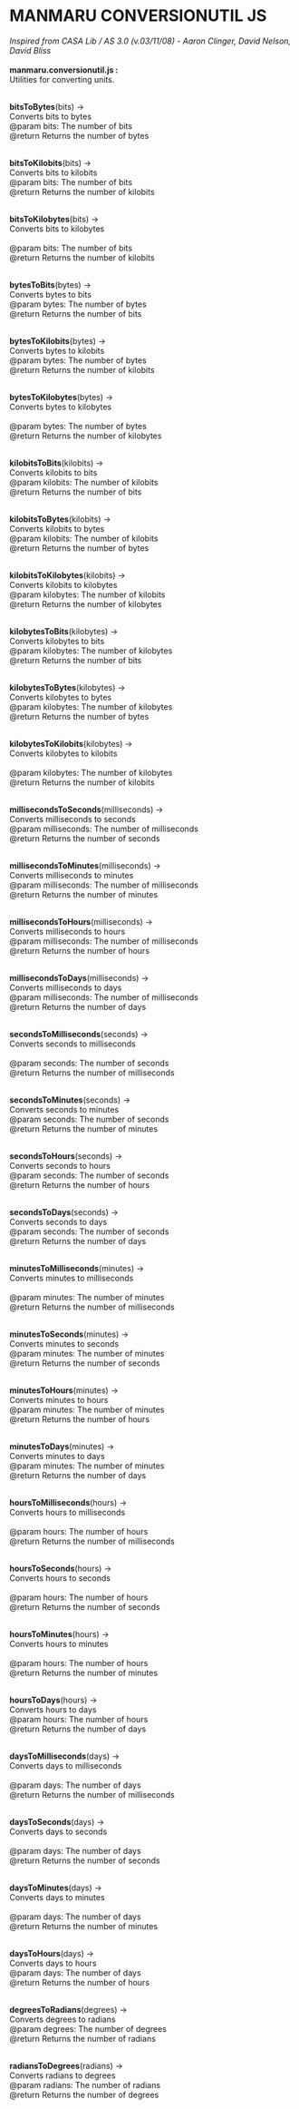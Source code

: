 MANMARU CONVERSIONUTIL JS
===============
<i>Inspired from CASA Lib / AS 3.0 (v.03/11/08) - Aaron Clinger, David Nelson, David Bliss</i><br><br>
<b>manmaru.conversionutil.js :</b> <br>
Utilities for converting units.<br><br>

<b>bitsToBytes</b>(bits) -><br>
Converts bits to bytes<br>
@param bits: The number of bits<br>
@return Returns the number of bytes<br><br>

<b>bitsToKilobits</b>(bits) -><br>
Converts bits to kilobits<br>
@param bits: The number of bits<br>
@return Returns the number of kilobits<br><br>

<b>bitsToKilobytes</b>(bits) -><br>
Converts bits to kilobytes<br>     
@param bits: The number of bits<br>
@return Returns the number of kilobits<br><br>

<b>bytesToBits</b>(bytes) -><br>
Converts bytes to bits<br>
@param bytes: The number of bytes<br>
@return Returns the number of bits<br><br>

<b>bytesToKilobits</b>(bytes) -><br>
Converts bytes to kilobits<br>
@param bytes: The number of bytes<br>
@return Returns the number of kilobits<br><br>

<b>bytesToKilobytes</b>(bytes) -><br>
Converts bytes to kilobytes<br>    
@param bytes: The number of bytes<br>
@return Returns the number of kilobytes<br><br>

<b>kilobitsToBits</b>(kilobits) -><br>
Converts kilobits to bits<br>
@param kilobits: The number of kilobits<br>
@return Returns the number of bits<br><br>

<b>kilobitsToBytes</b>(kilobits) -><br>
Converts kilobits to bytes<br>
@param kilobits: The number of kilobits<br>
@return Returns the number of bytes<br><br>
            
<b>kilobitsToKilobytes</b>(kilobits) -><br>
Converts kilobits to kilobytes<br>
@param kilobytes: The number of kilobits<br>
@return Returns the number of kilobytes<br><br>
            
<b>kilobytesToBits</b>(kilobytes) -><br>
Converts kilobytes to bits<br>
@param kilobytes: The number of kilobytes<br>
@return Returns the number of bits<br><br>
            
<b>kilobytesToBytes</b>(kilobytes) -><br>
Converts kilobytes to bytes<br>
@param kilobytes: The number of kilobytes<br>
@return Returns the number of bytes<br><br>
            
<b>kilobytesToKilobits</b>(kilobytes) -><br>
Converts kilobytes to kilobits<br>             
@param kilobytes: The number of kilobytes<br>
@return Returns the number of kilobits<br><br>
            
<b>millisecondsToSeconds</b>(milliseconds) -><br>
Converts milliseconds to seconds<br>
@param milliseconds: The number of milliseconds<br>
@return Returns the number of seconds<br><br>
            
<b>millisecondsToMinutes</b>(milliseconds) -><br>
Converts milliseconds to minutes<br>
@param milliseconds: The number of milliseconds<br>
@return Returns the number of minutes<br><br>
            
<b>millisecondsToHours</b>(milliseconds) -><br>
Converts milliseconds to hours<br>
@param milliseconds: The number of milliseconds<br>
@return Returns the number of hours<br><br>
            
<b>millisecondsToDays</b>(milliseconds) -><br>
Converts milliseconds to days<br>
@param milliseconds: The number of milliseconds<br>
@return Returns the number of days<br><br>
            
<b>secondsToMilliseconds</b>(seconds) -><br>
Converts seconds to milliseconds<br>     
@param seconds: The number of seconds<br>
@return Returns the number of milliseconds<br><br>
            
<b>secondsToMinutes</b>(seconds) -><br>
Converts seconds to minutes<br>
@param seconds: The number of seconds<br>
@return Returns the number of minutes<br><br>
            
<b>secondsToHours</b>(seconds) -><br>
Converts seconds to hours<br>
@param seconds: The number of seconds<br>
@return Returns the number of hours<br><br>
            
<b>secondsToDays</b>(seconds) -><br>
Converts seconds to days<br>
@param seconds: The number of seconds<br>
@return Returns the number of days<br><br>
            
<b>minutesToMilliseconds</b>(minutes) -><br>
Converts minutes to milliseconds<br>     
@param minutes: The number of minutes<br>
@return Returns the number of milliseconds<br><br>
            
<b>minutesToSeconds</b>(minutes) -><br>
Converts minutes to seconds<br>
@param minutes: The number of minutes<br>
@return Returns the number of seconds<br><br>
            
<b>minutesToHours</b>(minutes) -><br>
Converts minutes to hours<br>
@param minutes: The number of minutes<br>
@return Returns the number of hours<br><br>
            
<b>minutesToDays</b>(minutes) -><br>
Converts minutes to days<br>
@param minutes: The number of minutes<br>
@return Returns the number of days<br><br>
            
<b>hoursToMilliseconds</b>(hours) -><br>
Converts hours to milliseconds<br>        
@param hours: The number of hours<br>
@return Returns the number of milliseconds<br><br>
            
<b>hoursToSeconds</b>(hours) -><br>
Converts hours to seconds<br>  
@param hours: The number of hours<br>
@return Returns the number of seconds<br><br>
            
<b>hoursToMinutes</b>(hours) -><br>
Converts hours to minutes<br>  
@param hours: The number of hours<br>
@return Returns the number of minutes<br><br>
            
<b>hoursToDays</b>(hours) -><br>
Converts hours to days<br>
@param hours: The number of hours<br>
@return Returns the number of days<br><br>
            
<b>daysToMilliseconds</b>(days) -><br>
Converts days to milliseconds<br>        
@param days: The number of days<br>
@return Returns the number of milliseconds<br><br>
            
<b>daysToSeconds</b>(days) -><br>
Converts days to seconds<br>   
@param days: The number of days<br>
@return Returns the number of seconds<br><br>

<b>daysToMinutes</b>(days) -><br>
Converts days to minutes<br>   
@param days: The number of days<br>
@return Returns the number of minutes<br><br>
            
<b>daysToHours</b>(days) -><br>
Converts days to hours<br> 
@param days: The number of days<br>
@return Returns the number of hours<br><br>

<b>degreesToRadians</b>(degrees) -><br>
Converts degrees to radians<br>
@param degrees: The number of degrees<br>
@return Returns the number of radians<br><br>
            
<b>radiansToDegrees</b>(radians) -><br>
Converts radians to degrees<br>
@param radians: The number of radians<br>
@return Returns the number of degrees<br>
